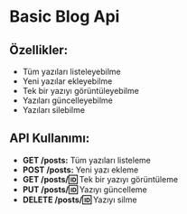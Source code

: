 # Basic Blog Api
## Özellikler:
- Tüm yazıları listeleyebilme
- Yeni yazılar ekleyebilme
- Tek bir yazıyı görüntüleyebilme
- Yazıları güncelleyebilme
- Yazıları silebilme

## API Kullanımı:
- **GET /posts:** Tüm yazıları listeleme
- **POST /posts:** Yeni yazı ekleme
- **GET /posts/:id:** Tek bir yazıyı görüntüleme
- **PUT /posts/:id:** Yazıyı güncelleme
- **DELETE /posts/:id:** Yazıyı silme
